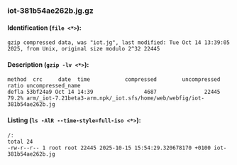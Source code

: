 ### iot-381b54ae262b.jg.gz
#### Identification (`file <*>`):
```
gzip compressed data, was "iot.jg", last modified: Tue Oct 14 13:39:05 2025, from Unix, original size modulo 2^32 22445
```
#### Description (`gzip -lv <*>`):
```
method  crc     date  time           compressed        uncompressed  ratio uncompressed_name
defla 53bf24a9 Oct 14 14:39                4687               22445  79.2% arm/_iot-7.21beta3-arm.npk/_iot.sfs/home/web/webfig/iot-381b54ae262b.jg
```
#### Listing (`ls -AlR --time-style=full-iso <*>`):
```
/:
total 24
-rw-r--r-- 1 root root 22445 2025-10-15 15:54:29.320678170 +0100 iot-381b54ae262b.jg
```

